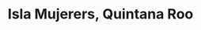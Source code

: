 ---
title: Isla Mujerers, Quintana Roo
url: /isla-mujerers-quintana-roo/
latitude: 21.225
longitude: -86.731
---